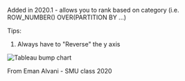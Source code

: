 Added in 2020.1 - allows you to rank based on category (i.e. ROW_NUMBER() OVER(PARTITION BY ...)

Tips:
1. Always have to "Reverse" the y axis

![Tableau bump chart](https://i.imgur.com/H8LRuA4.png)

From Eman Alvani - SMU class 2020

